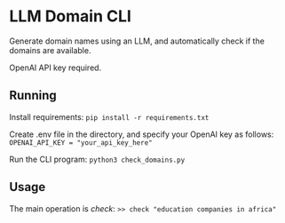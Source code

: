 # LLM Domain CLI

Generate domain names using an LLM, and automatically check if the domains are available.

OpenAI API key required.

## Running

Install requirements:
`pip install -r requirements.txt`

Create .env file in the directory, and specify your OpenAI key as follows:
`OPENAI_API_KEY = "your_api_key_here"`

Run the CLI program: 
`python3 check_domains.py`

## Usage

The main operation is *check*:
`>> check "education companies in africa"`

